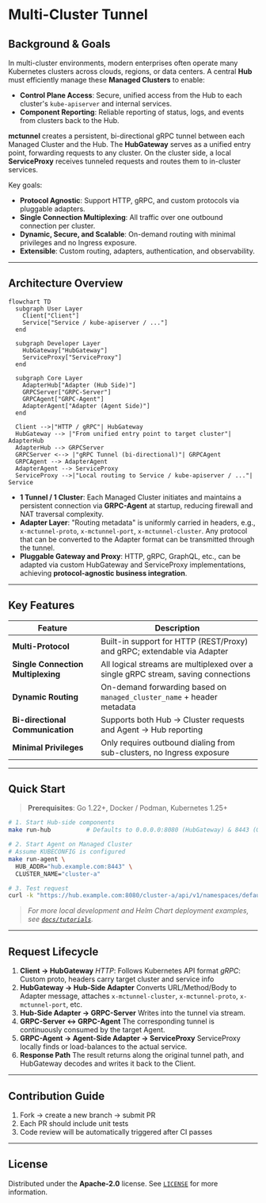 # Multi-Cluster Tunnel

## Background & Goals

In multi-cluster environments, modern enterprises often operate many Kubernetes clusters across clouds, regions, or data centers. A central **Hub** must efficiently manage these **Managed Clusters** to enable:

- **Control Plane Access**: Secure, unified access from the Hub to each cluster's `kube-apiserver` and internal services.
- **Component Reporting**: Reliable reporting of status, logs, and events from clusters back to the Hub.

**mctunnel** creates a persistent, bi-directional gRPC tunnel between each Managed Cluster and the Hub. The **HubGateway** serves as a unified entry point, forwarding requests to any cluster. On the cluster side, a local **ServiceProxy** receives tunneled requests and routes them to in-cluster services.

Key goals:

- **Protocol Agnostic**: Support HTTP, gRPC, and custom protocols via pluggable adapters.
- **Single Connection Multiplexing**: All traffic over one outbound connection per cluster.
- **Dynamic, Secure, and Scalable**: On-demand routing with minimal privileges and no Ingress exposure.
- **Extensible**: Custom routing, adapters, authentication, and observability.

---

## Architecture Overview

```mermaid
flowchart TD
  subgraph User Layer
    Client["Client"]
    Service["Service / kube-apiserver / ..."]
  end

  subgraph Developer Layer
    HubGateway["HubGateway"]
    ServiceProxy["ServiceProxy"]
  end

  subgraph Core Layer
    AdapterHub["Adapter (Hub Side)"]
    GRPCServer["GRPC-Server"]
    GRPCAgent["GRPC-Agent"]
    AdapterAgent["Adapter (Agent Side)"]
  end

  Client -->|"HTTP / gRPC"| HubGateway
  HubGateway --> |"From unified entry point to target cluster"| AdapterHub
  AdapterHub --> GRPCServer
  GRPCServer <--> |"gRPC Tunnel (bi-directional)"| GRPCAgent
  GRPCAgent --> AdapterAgent
  AdapterAgent --> ServiceProxy
  ServiceProxy -->|"Local routing to Service / kube-apiserver / ..."| Service
```

- **1 Tunnel / 1 Cluster**: Each Managed Cluster initiates and maintains a persistent connection via **GRPC-Agent** at startup, reducing firewall and NAT traversal complexity.
- **Adapter Layer**: "Routing metadata" is uniformly carried in headers, e.g., `x-mctunnel-proto`, `x-mctunnel-port`, `x-mctunnel-cluster`. Any protocol that can be converted to the Adapter format can be transmitted through the tunnel.
- **Pluggable Gateway and Proxy**: HTTP, gRPC, GraphQL, etc., can be adapted via custom HubGateway and ServiceProxy implementations, achieving **protocol-agnostic business integration**.

---

## Key Features

| Feature                            | Description                                                                       |
| ---------------------------------- | --------------------------------------------------------------------------------- |
| **Multi-Protocol**                 | Built-in support for HTTP (REST/Proxy) and gRPC; extendable via Adapter           |
| **Single Connection Multiplexing** | All logical streams are multiplexed over a single gRPC stream, saving connections |
| **Dynamic Routing**                | On-demand forwarding based on `managed_cluster_name` + header metadata            |
| **Bi-directional Communication**   | Supports both Hub → Cluster requests and Agent → Hub reporting                    |
| **Minimal Privileges**             | Only requires outbound dialing from sub-clusters, no Ingress exposure             |

---

## Quick Start

> **Prerequisites**: Go 1.22+, Docker / Podman, Kubernetes 1.25+

```bash
# 1. Start Hub-side components
make run-hub          # Defaults to 0.0.0.0:8080 (HubGateway) & 8443 (GRPC-Server)

# 2. Start Agent on Managed Cluster
# Assume KUBECONFIG is configured
make run-agent \
  HUB_ADDR="hub.example.com:8443" \
  CLUSTER_NAME="cluster-a"

# 3. Test request
curl -k "https://hub.example.com:8080/cluster-a/api/v1/namespaces/default/services/https:helloworld:8080/proxy-service/ping?time-out=32s"
```

> _For more local development and Helm Chart deployment examples, see [`docs/tutorials`](./docs/tutorials)._

---

## Request Lifecycle

1. **Client → HubGateway**
   _HTTP_: Follows Kubernetes API format
   _gRPC_: Custom proto, headers carry target cluster and service info
2. **HubGateway → Hub-Side Adapter**
   Converts URL/Method/Body to Adapter message, attaches `x-mctunnel-cluster`, `x-mctunnel-proto`, `x-mctunnel-port`, etc.
3. **Hub-Side Adapter → GRPC-Server**
   Writes into the tunnel via stream.
4. **GRPC-Server ↔ GRPC-Agent**
   The corresponding tunnel is continuously consumed by the target Agent.
5. **GRPC-Agent → Agent-Side Adapter → ServiceProxy**
   ServiceProxy locally finds or load-balances to the actual service.
6. **Response Path**
   The result returns along the original tunnel path, and HubGateway decodes and writes it back to the Client.

---

## Contribution Guide

1. Fork → create a new branch → submit PR
2. Each PR should include unit tests
3. Code review will be automatically triggered after CI passes

---

## License

Distributed under the **Apache-2.0** license.
See [`LICENSE`](./LICENSE) for more information.
